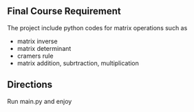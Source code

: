 ## Final Course Requirement

The project include python codes for matrix operations such as

- matrix inverse
- matrix determinant
- cramers rule
- matrix addition, subrtraction, multiplication

## Directions 

Run main.py and enjoy




